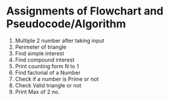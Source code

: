 # Assignments of Flowchart and Pseudocode/Algorithm
1. Multiple 2 number after taking input 
2. Perimeter of triangle 
3. Find simple interest 
4. Find compound interest 
5. Print counting form N to 1 
6. Find factorial of a Number 
7. Check if a number is Prime or not 
8. Check Valid triangle or not 
9. Print Max of 2 no. 
